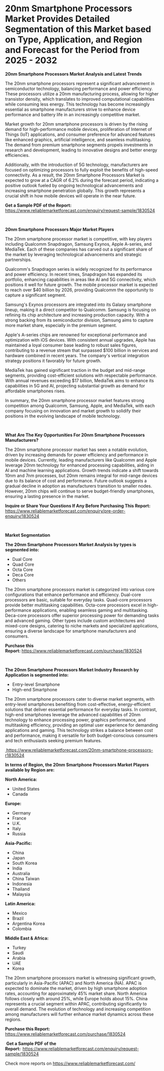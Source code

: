 <p><h1>20nm Smartphone Processors Market Provides Detailed Segmentation of this Market based on Type, Application, and Region and Forecast for the Period from 2025 - 2032</h1></p><p><strong>20nm Smartphone Processors Market Analysis and Latest Trends</strong></p>
<p><p>The 20nm smartphone processors represent a significant advancement in semiconductor technology, balancing performance and power efficiency. These processors utilize a 20nm manufacturing process, allowing for higher transistor density, which translates to improved computational capabilities while consuming less energy. This technology has become increasingly essential as smartphone manufacturers strive to enhance device performance and battery life in an increasingly competitive market.</p><p>Market growth for 20nm smartphone processors is driven by the rising demand for high-performance mobile devices, proliferation of Internet of Things (IoT) applications, and consumer preference for advanced features like enhanced graphics, artificial intelligence, and seamless multitasking. The demand from premium smartphone segments propels investments in research and development, leading to innovative designs and better energy efficiencies.</p><p>Additionally, with the introduction of 5G technology, manufacturers are focused on optimizing processors to fully exploit the benefits of high-speed connectivity. As a result, the 20nm Smartphone Processors Market is expected to grow at a CAGR of 6.2% during the forecast period, indicating a positive outlook fueled by ongoing technological advancements and increasing smartphone penetration globally. This growth represents a crucial shift in how mobile devices will operate in the near future.</p></p>
<p><strong>Get a Sample PDF of the Report:&nbsp;</strong> <a href="https://www.reliablemarketforecast.com/enquiry/request-sample/1830524?utm_campaign=3357&utm_medium=2&utm_source=Github&utm_content=ia&utm_term=06042025&utm_id=20nm-smartphone-processors">https://www.reliablemarketforecast.com/enquiry/request-sample/1830524</a></p>
<p>&nbsp;</p>
<p><strong>20nm Smartphone Processors Major Market Players</strong></p>
<p><p>The 20nm smartphone processor market is competitive, with key players including Qualcomm Snapdragon, Samsung Exynos, Apple A-series, and MediaTek. Each of these companies has carved out a significant share of the market by leveraging technological advancements and strategic partnerships.</p><p>Qualcomm's Snapdragon series is widely recognized for its performance and power efficiency. In recent times, Snapdragon has expanded its portfolio, enhancing capabilities in areas like AI and 5G connectivity, which positions it well for future growth. The mobile processor market is expected to reach over $40 billion by 2026, providing Qualcomm the opportunity to capture a significant segment.</p><p>Samsung's Exynos processors are integrated into its Galaxy smartphone lineup, making it a direct competitor to Qualcomm. Samsung is focusing on refining its chip architecture and increasing production capacity. With a strong backing from its semiconductor division, Samsung aims to capture more market share, especially in the premium segment.</p><p>Apple's A-series chips are renowned for exceptional performance and optimization with iOS devices. With consistent annual upgrades, Apple has maintained a loyal consumer base leading to robust sales figures, contributing to a revenue stream that surpassed $100 billion in services and hardware combined in recent years. The company's vertical integration strategy positions it favorably for future growth.</p><p>MediaTek has gained significant traction in the budget and mid-range segments, providing cost-efficient solutions with respectable performance. With annual revenues exceeding $17 billion, MediaTek aims to enhance its capabilities in 5G and AI, projecting substantial growth as demand for affordable smartphones rises.</p><p>In summary, the 20nm smartphone processor market features strong competition among Qualcomm, Samsung, Apple, and MediaTek, with each company focusing on innovation and market growth to solidify their positions in the evolving landscape of mobile technology.</p></p>
<p>&nbsp;</p>
<p><strong>What Are The Key Opportunities For 20nm Smartphone Processors Manufacturers?</strong></p>
<p><p>The 20nm smartphone processor market has seen a notable evolution, driven by increasing demands for power efficiency and performance in mobile devices. Currently, leading manufacturers like Qualcomm and Apple leverage 20nm technology for enhanced processing capabilities, aiding in AI and machine learning applications. Growth trends indicate a shift towards 10nm and 7nm processes, but 20nm remains integral for mid-range devices due to its balance of cost and performance. Future outlook suggests a gradual decline in adoption as manufacturers transition to smaller nodes. However, 20nm chips will continue to serve budget-friendly smartphones, ensuring a lasting presence in the market.</p></p>
<p><strong>Inquire or Share Your Questions If Any Before Purchasing This Report:</strong> <a href="https://www.reliablemarketforecast.com/enquiry/pre-order-enquiry/1830524?utm_campaign=3357&utm_medium=2&utm_source=Github&utm_content=ia&utm_term=06042025&utm_id=20nm-smartphone-processors">https://www.reliablemarketforecast.com/enquiry/pre-order-enquiry/1830524</a></p>
<p>&nbsp;</p>
<p><strong>Market Segmentation</strong></p>
<p><strong>The 20nm Smartphone Processors Market Analysis by types is segmented into:</strong></p>
<p><ul><li>Dual Core</li><li>Quad Core</li><li>Octa Core</li><li>Deca Core</li><li>Others</li></ul></p>
<p><p>The 20nm smartphone processors market is categorized into various core configurations that enhance performance and efficiency. Dual-core processors are basic, suitable for everyday tasks. Quad-core processors provide better multitasking capabilities. Octa-core processors excel in high-performance applications, enabling seamless gaming and multitasking. Deca-core processors offer superior processing power for demanding tasks and advanced gaming. Other types include custom architectures and mixed-core designs, catering to niche markets and specialized applications, ensuring a diverse landscape for smartphone manufacturers and consumers.</p></p>
<p><strong>Purchase this Report:&nbsp;</strong><a href="https://www.reliablemarketforecast.com/purchase/1830524?utm_campaign=3357&utm_medium=2&utm_source=Github&utm_content=ia&utm_term=06042025&utm_id=20nm-smartphone-processors">https://www.reliablemarketforecast.com/purchase/1830524</a></p>
<p>&nbsp;</p>
<p><strong>The 20nm Smartphone Processors Market Industry Research by Application is segmented into:</strong></p>
<p><ul><li>Entry-level Smartphone</li><li>High-end Smartphone</li></ul></p>
<p><p>The 20nm smartphone processors cater to diverse market segments, with entry-level smartphones benefiting from cost-effective, energy-efficient solutions that deliver essential performance for everyday tasks. In contrast, high-end smartphones leverage the advanced capabilities of 20nm technology to enhance processing power, graphics performance, and multitasking efficiency, providing an optimal user experience for demanding applications and gaming. This technology strikes a balance between cost and performance, making it versatile for both budget-conscious consumers and tech enthusiasts seeking premium features.</p></p>
<p><a href="https://www.reliablemarketforecast.com/20nm-smartphone-processors-r1830524?utm_campaign=3357&utm_medium=2&utm_source=Github&utm_content=ia&utm_term=06042025&utm_id=20nm-smartphone-processors">&nbsp;https://www.reliablemarketforecast.com/20nm-smartphone-processors-r1830524</a></p>
<p><strong>In terms of Region, the 20nm Smartphone Processors Market Players available by Region are:</strong></p>
<p>
    <p> <strong> North America: </strong>
        <ul>
            <li>United States</li>
            <li>Canada</li>
        </ul>
        </p> 
    <p> <strong> Europe: </strong>
        <ul>
            <li>Germany</li>
            <li>France</li>
            <li>U.K.</li>
            <li>Italy</li>
            <li>Russia</li>
        </ul>
        </p> 
    <p> <strong> Asia-Pacific: </strong>
        <ul>
            <li>China</li>
            <li>Japan</li>
            <li>South Korea</li>
            <li>India</li>
            <li>Australia</li>
            <li>China Taiwan</li>
            <li>Indonesia</li>
            <li>Thailand</li>
            <li>Malaysia</li>
        </ul>
        </p> 
    <p> <strong> Latin America: </strong>
        <ul>
            <li>Mexico</li>
            <li>Brazil</li>
            <li>Argentina Korea</li>
            <li>Colombia</li>
        </ul>
        </p> 
    <p> <strong> Middle East & Africa: </strong>
        <ul>
            <li>Turkey</li>
            <li>Saudi</li>
            <li>Arabia</li>
            <li>UAE</li>
            <li>Korea</li>
        </ul>
    </p>
    </p>
<p><p>The 20nm smartphone processors market is witnessing significant growth, particularly in Asia-Pacific (APAC) and North America (NA). APAC is expected to dominate the market, driven by high smartphone adoption rates, accounting for approximately 45% market share. North America follows closely with around 25%, while Europe holds about 15%. China represents a crucial segment within APAC, contributing significantly to overall demand. The evolution of technology and increasing competition among manufacturers will further enhance market dynamics across these regions.</p></p>
<p><strong>Purchase this Report: </strong><a href="https://www.reliablemarketforecast.com/purchase/1830524?utm_campaign=3357&utm_medium=2&utm_source=Github&utm_content=ia&utm_term=06042025&utm_id=20nm-smartphone-processors">https://www.reliablemarketforecast.com/purchase/1830524</a></p>
<p>&nbsp;<strong>Get a Sample PDF of the Report:&nbsp;&nbsp;</strong><a href="https://www.reliablemarketforecast.com/enquiry/request-sample/1830524?utm_campaign=3357&utm_medium=2&utm_source=Github&utm_content=ia&utm_term=06042025&utm_id=20nm-smartphone-processors">https://www.reliablemarketforecast.com/enquiry/request-sample/1830524</a></p>
<p><strong></strong></p>
<p>Check more reports on <a href="https://www.reliablemarketforecast.com/?utm_campaign=3357&utm_medium=2&utm_source=Github&utm_content=ia&utm_term=06042025&utm_id=20nm-smartphone-processors">https://www.reliablemarketforecast.com/</a></p>